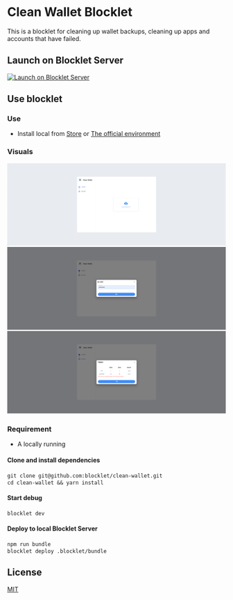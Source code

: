 # Clean Wallet Blocklet

This is a blocklet for cleaning up wallet backups, cleaning up apps and accounts that have failed.

## Launch on Blocklet Server

[![Launch on Blocklet Server](https://assets.arcblock.io/icons/launch_on_blocklet_server.svg)](https://install.arcblock.io/?action=blocklet-install&meta_url=https%3A%2F%2Fgithub.com%2Fblocklet%2Fclean-wallet%2Freleases%2Fdownload%2Fv1.1.1%2Fblocklet.json)

## Use blocklet

### Use

- Install local from [Store](https://store.blocklet.dev/) or [The official environment](https://clean-wallet-ygq-18-180-145-193.ip.abtnet.io/)

### Visuals

![upload page](./screenshots/upload.png)
![password page](./screenshots/password.png)
![download page](./screenshots/download.png)

### Requirement

- A locally running

#### Clone and install dependencies

```shell
git clone git@github.com:blocklet/clean-wallet.git
cd clean-wallet && yarn install
```

#### Start debug

```shell
blocklet dev
```

#### Deploy to local Blocklet Server

```shell
npm run bundle
blocklet deploy .blocklet/bundle
```

## License

[MIT](LICENSE)
